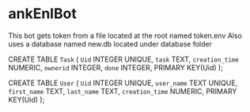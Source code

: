 # ankEnlBot

This bot gets token from a file located at the root named token.env
Also uses a database named new.db located under database folder

CREATE TABLE `Task` (
	`Uid`	INTEGER UNIQUE,
	`task`	TEXT,
	`creation_time`	NUMERIC,
	`ownerid`	INTEGER,
	`done`	INTEGER,
	PRIMARY KEY(Uid)
);

CREATE TABLE `User` (
	`Uid`	INTEGER UNIQUE,
	`user_name`	TEXT UNIQUE,
	`first_name`	TEXT,
	`last_name`	TEXT,
	`creation_time`	NUMERIC,
	PRIMARY KEY(Uid)
);
